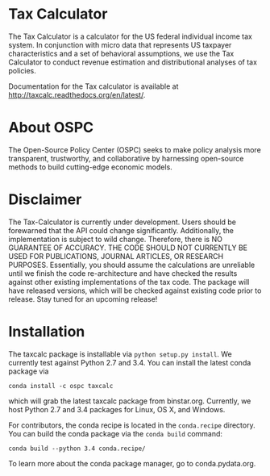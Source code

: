 Tax Calculator
=======
The Tax Calculator is a calculator for the US federal individual income tax system. In conjunction with micro data that represents US taxpayer characteristics and a set of behavioral assumptions, we use the Tax Calculator to conduct revenue estimation and distributional analyses of tax policies. 

Documentation for the Tax calculator is available at http://taxcalc.readthedocs.org/en/latest/.

About OSPC
=======
The Open-Source Policy Center (OSPC) seeks to make policy analysis more transparent, trustworthy, and collaborative by harnessing open-source methods to build cutting-edge economic models. 

Disclaimer
========
The Tax-Calculator is currently under development. Users should be forewarned that the API could change significantly. Additionally, the implementation is subject to wild change. Therefore, there is NO GUARANTEE OF ACCURACY. THE CODE SHOULD NOT CURRENTLY BE USED FOR PUBLICATIONS, JOURNAL ARTICLES, OR RESEARCH PURPOSES.  Essentially, you should assume the calculations are unreliable until we finish the code re-architecture and have checked the results against other existing implementations of the tax code. The package will have released versions, which will be checked against existing code prior to release. Stay tuned for an upcoming release!


Installation
=======
The taxcalc package is installable via `python setup.py install`. We currently test against Python 2.7 and 3.4. You can install the latest conda package via

```
conda install -c ospc taxcalc
```

which will grab the latest taxcalc package from binstar.org. Currently, we host Python 2.7 and 3.4 packages for Linux, OS X, and Windows.

For contributors, the conda recipe is located in the `conda.recipe` directory. You can build the conda package via the `conda build` command:

```
conda build --python 3.4 conda.recipe/
```

To learn more about the conda package manager, go to conda.pydata.org.

